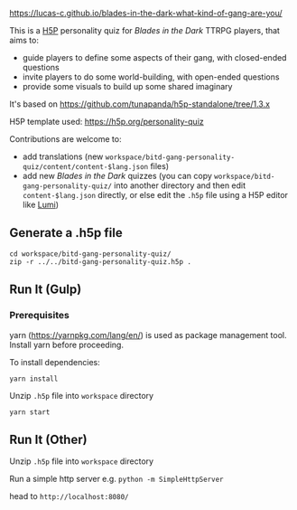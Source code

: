 <https://lucas-c.github.io/blades-in-the-dark-what-kind-of-gang-are-you/>

This is a [H5P](https://h5p.org) personality quiz for _Blades in the Dark_ TTRPG players, that aims to:
* guide players to define some aspects of their gang, with closed-ended questions
* invite players to do some world-building, with open-ended questions
* provide some visuals to build up some shared imaginary

It's based on <https://github.com/tunapanda/h5p-standalone/tree/1.3.x>

H5P template used: <https://h5p.org/personality-quiz>

Contributions are welcome to:
* add translations (new `workspace/bitd-gang-personality-quiz/content/content-$lang.json` files)
* add new _Blades in the Dark_ quizzes (you can copy `workspace/bitd-gang-personality-quiz/` into another directory and then edit `content-$lang.json` directly, or else edit the `.h5p` file using a H5P editor like [Lumi](https://app.lumi.education/))

## Generate a .h5p file

    cd workspace/bitd-gang-personality-quiz/
    zip -r ../../bitd-gang-personality-quiz.h5p .

## Run It (Gulp)

### Prerequisites
yarn (https://yarnpkg.com/lang/en/) is used as package management tool. Install yarn before proceeding.


To install dependencies:
```
yarn install
```

Unzip `.h5p` file into `workspace` directory

```
yarn start
```

## Run It (Other)

Unzip `.h5p` file into `workspace` directory

Run a simple http server e.g. `python -m SimpleHttpServer`

head to `http://localhost:8080/`
